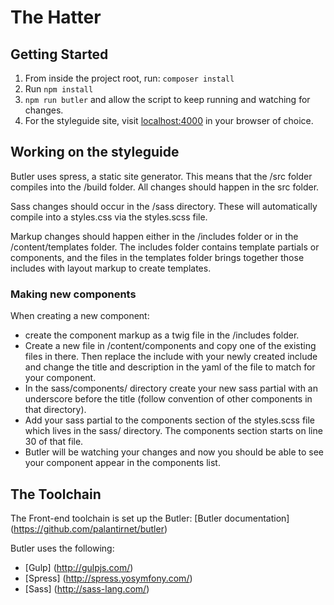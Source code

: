 # The Hatter

## Getting Started
 
 1. From inside the project root, run: `composer install`
 1. Run `npm install`
 1. `npm run butler` and allow the script to keep running and watching for changes. 
 1. For the styleguide site, visit [localhost:4000](http://localhost:4000/) in your browser of choice.

 ## Working on the styleguide
 Butler uses spress, a static site generator. This means that the /src folder compiles into the /build folder. All changes should happen in the src folder.

 Sass changes should occur in the /sass directory. These will automatically compile into a styles.css via the styles.scss file.

 Markup changes should happen either in the /includes folder or in the /content/templates folder. The includes folder contains template partials or components, and the files in the templates folder brings together those includes with layout markup to create templates.

 ### Making new components
 When creating a new component: 
 * create the component markup as a twig file in the /includes folder.
 * Create a new file in /content/components and copy one of the existing files in there. Then replace the include with your newly created include and change the title and description in the yaml of the file to match for your component. 
 * In the sass/components/ directory create your new sass partial with an underscore before the title (follow convention of other components in that directory).
 * Add your sass partial to the components section of the styles.scss file which lives in the sass/ directory. The components section starts on line 30 of that file.
 * Butler will be watching your changes and now you should be able to see your component appear in the components list. 

 ## The Toolchain
 
 The Front-end toolchain is set up the Butler:
 [Butler documentation] (https://github.com/palantirnet/butler) 
 
 Butler uses the following:
 * [Gulp] (http://gulpjs.com/)
 * [Spress] (http://spress.yosymfony.com/)
 * [Sass] (http://sass-lang.com/)
 
